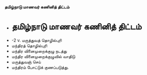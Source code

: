 **தமிழ்நாடு மாணவர் கணினித் திட்டம்**
- # தமிழ்நாடு மாணவர் கணினித் திட்டம்
- -2 v. மருத்துவத் தொழில்புரி
- மந்திரத் தொழில்புரி
- மந்திர வினைமுறைக்குழு நடத்து
- மந்திர வினைமுறைக்குழுவில் வாதிடு
- மருத்துவஞ் செய்
- மந்திரம் போட்டுக் குணப்படுத்து.

